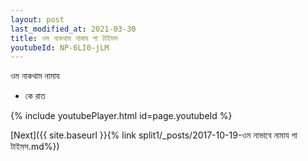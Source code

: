 ```yaml
---
layout: post
last_modified_at: 2021-03-30
title: ওম নাকথাম নামায গা টাইমস
youtubeId: NP-6LI0-jLM
---
```

 
 
 ওম নাকথাম নামায  
 
 -  কে রাত 
 
  
 
  
 
 
 
 
 
 


{% include youtubePlayer.html id=page.youtubeId %}
 
[Next]({{ site.baseurl }}{% link  split1/_posts/2017-10-19-ওম নাভাবে নামায গা টাইমস.md%})
 
